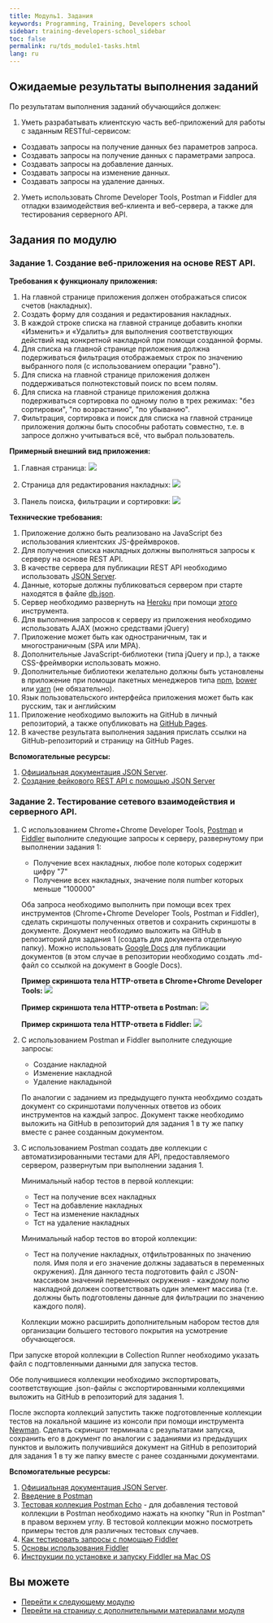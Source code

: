 ```yaml
---
title: Модуль1. Задания
keywords: Programming, Training, Developers school
sidebar: training-developers-school_sidebar
toc: false
permalink: ru/tds_module1-tasks.html
lang: ru
---
```


## Ожидаемые результаты выполнения заданий

По результатам выполнения заданий обучающийся должен:
1. Уметь разрабатывать клиентскую часть веб-приложений для работы с заданным RESTful-сервисом:
  * Создавать запросы на получение данных без параметров запроса.
  * Создавать запросы на получение данных с параметрами запроса.
  * Создавать запросы на добавление данных.
  * Создавать запросы на изменение данных.
  * Создавать запросы на удаление данных.

2. Уметь использовать Chrome Developer Tools, Postman и Fiddler для отладки взаимодействия веб-клиента и веб-сервера, а также для тестирования серверного API.

## Задания по модулю

### Задание 1. Создание веб-приложения на основе REST API.

**Требования к функционалу приложения:**
1. На главной странице приложения должен отображаться список счетов (накладных).
2. Создать форму для создания и редактирования накладных.
3. В каждой строке списка на главной странице добавить кнопки «Изменить» и «Удалить» для выполнения соответствующих действий над конкретной накладной при помощи созданной формы.
4. Для списка на главной странице приложения должна подерживаться фильтрация отображаемых строк по значению выбранного поля (с использованием операции "равно").
5. Для списка на главной странице приложения должен поддерживаться полнотекстовый поиск по всем полям.
6. Для списка на главной странице приложения должна подерживаться сортировка по одному полю в трех режимах: "без сортировки", "по возрастанию", "по убыванию".
7. Фильтрация, сортировка и поиск для списка на главной странице приложения должны быть способны работать совместно, т.е. в запросе должно учитываться всё, что выбрал пользователь.

**Примерный внешний вид приложения:**
1. Главная страница:
![](/images/pages/trainings/developers-school/module1/list.png)

2. Страница для редактирования накладных:
![](/images/pages/trainings/developers-school/module1/edit.png)

3. Панель поиска, фильтрации и сортировки:
![](/images/pages/trainings/developers-school/module1/panel.png)

**Технические требования:**
1. Приложение должно быть реализовано на JavaScript без использования клиентских JS-фреймвроков.
2. Для получения списка накладных должны выполняться запросы к серверу на основе REST API.
3. В качестве сервера для публикации REST API необходимо использовать [JSON Server](https://github.com/typicode/json-server).
4. Данные, которые должны публиковаться сервером при старте находятся в файле [db.json](https://github.com/Flexberry/flexberry-developers-school/blob/master/Tasks/1.%20Introduction%20to%20web%20development/db.json).
5. Сервер необходимо развернуть на [Heroku](https://www.heroku.com/) при помощи [этого](https://github.com/jesperorb/json-server-heroku) инструмента.
6. Для выполнения запросов к серверу из приложения необходимо использовать AJAX (можно средствами jQuery)
7. Приложение может быть как одностраничным, так и многостраничным (SPA или MPA).
8. Дополнительные JavaScript-библиотеки (типа jQuery и пр.), а также CSS-фреймворки использовать можно.
9. Дополнительные библиотеки желательно должны быть установлены в приложение при помощи пакетных менеджеров типа [npm](https://www.npmjs.com/), [bower](https://bower.io/) или [yarn](https://yarnpkg.com/ru/) (не обязательно).
10. Язык пользовательского интерфейса приложения может быть как русским, так и английским
11. Приложение необходимо выложить на GitHub в личный репозиторий, а также опубликовать на [GitHub Pages](https://pages.github.com/).
12. В качестве результата выполнения задания прислать ссылки на GitHub-репозиторий и страницу на GitHub Pages.

**Вспомогательные ресурсы:**
1. [Официальная документация JSON Server](https://github.com/typicode/json-server/blob/master/README.md).
2. [Создание фейкового REST API с помощью JSON Server](https://code.tutsplus.com/ru/tutorials/fake-rest-api-up-and-running-using-json-server--cms-27871)

### Задание 2. Тестирование сетевого взаимодействия и серверного API.

1. С использованием Chrome+Chrome Developer Tools, [Postman](https://www.getpostman.com/downloads/) и [Fiddler](https://www.telerik.com/download/fiddler) выполните следующие запросы к серверу, развернутому при выполнении задания 1:
    * Получение всех накладных, любое поле которых содержит цифру "7"
    * Получение всех накладных, значение поля number которых меньше "100000"

    Оба запроса необходимо выполнить при помощи всех трех инструментов (Chrome+Chrome Developer Tools, Postman и Fiddler), сделать скриншоты полученных ответов и сохранить скриншоты в документе. Документ необходимо выложить на GitHub в репозиторий для задания 1 (создать для документа отдельную папку). Можно использовать [Google Docs](https://www.google.ru/intl/ru/docs/about/) для публикации документов (в этом случае в репозитории необходимо создать .md-файл со ссылкой на документ в Google Docs).

    **Пример скриншота тела HTTP-ответа в Chrome+Chrome Developer Tools:**
    ![](/images/pages/trainings/developers-school/module1/dt-example.png)

    **Пример скриншота тела HTTP-ответа в Postman:**
    ![](/images/pages/trainings/developers-school/module1/postman-example.png)

    **Пример скриншота тела HTTP-ответа в Fiddler:**
    ![](/images/pages/trainings/developers-school/module1/fiddler-example.png)

2. С использованием Postman и Fiddler выполните следующие запросы:
    * Создание накладной
    * Изменение накладной
    * Удаление накладыной

    По аналогии с заданием из предыдущего пункта необхдимо создать документ со скриншотами полученных ответов из обоих инструментов на каждый запрос. Документ также необходимо выложить на GitHub в репозиторий для задания 1 в ту же папку вместе с ранее созданным документом.

3. С использованием Postman создать две коллекции с автоматизированными тестами для API, предоставляемого сервером, развернутым при выполнении задания 1. 

    Минимальный набор тестов в первой коллекции:
    * Тест на получение всех накладных
    * Тест на добавление накладных
    * Тест на изменение накладных
    * Тст на удаление накладных

    Минимальный набор тестов во второй коллекции:
    * Тест на получение накладных, отфильтрованных по значению поля. Имя поля и его значение должны задаваться в переменных окружения). Для данного теста подготовить файл с JSON-массивом значений переменных окружения - каждому полю накладной должен соответствовать один элемент массива (т.е. должны быть подготовлены данные для фильтрации по значению каждого поля).

    Коллекции можно расширить дополнительным набором тестов для организации большего тестового покрытия на усмотрение обучающегося.

При запуске второй коллекции в Collection Runner необходимо указать файл с подгтовленными данными для запуска тестов.

Обе получившиеся коллекции необходимо экспортировать, соответствующие .json-файлы с экспортированными коллекциями выложить на GitHub в репозиторий для задания 1.

После экспорта коллекций запустить также подготовленные коллекции тестов на локальной машине из консоли при помощи инструмента [Newman](https://github.com/postmanlabs/newman). Сделать скриншот терминала с результатами запуска, сохранить его в документ по аналогии с заданиями из предыдущих пунктов и выложить получившийся документ на GitHub в репозиторий для задания 1 в ту же папку вместе с ранее созданными документами.

**Вспомогательные ресурсы:**
1. [Официальная документация JSON Server](https://github.com/typicode/json-server/blob/master/README.md).
2. [Введение в Postman](https://habr.com/ru/company/kolesa/blog/351250/)
3. [Тестовая коллекция Postman Echo](https://docs.postman-echo.com/) - для добавления тестовой коллекции в Postman необходимо нажать на кнопку "Run in Postman" в правом верхнем углу. В тестовой коллекции можно посмотреть примеры тестов для различных тестовых случаев.
4. [Как тестировать запросы с помощью Fiddler](https://help.mindbox.ru/%D0%BE%D0%BF%D0%B5%D1%80%D0%B0%D1%86%D0%B8%D0%B8-%D0%B8-%D0%B8%D0%BD%D1%82%D0%B5%D0%B3%D1%80%D0%B0%D1%86%D0%B8%D1%8F/%D0%BE%D0%BF%D0%B5%D1%80%D0%B0%D1%86%D0%B8%D0%B8/%D0%BA%D0%B0%D0%BA-%D1%82%D0%B5%D1%81%D1%82%D0%B8%D1%80%D0%BE%D0%B2%D0%B0%D1%82%D1%8C-%D0%B7%D0%B0%D0%BF%D1%80%D0%BE%D1%81%D1%8B-%D1%81-%D0%BF%D0%BE%D0%BC%D0%BE%D1%89%D1%8C%D1%8E-fiddler)
5. [Основы использования Fiddler](https://learn.javascript.ru/fiddler)
6. [Инструкции по установке и запуску Fiddler на Mac OS](https://blogs.msdn.microsoft.com/jpsanders/2018/02/08/usinginstalling-fiddler-on-mac-os/)

## Вы можете

* [Перейти к следующему модулю](tds_module2-about.html)
* [Перейти на страницу с дополнительными материалами модуля](tds_module1-appendix.html)

